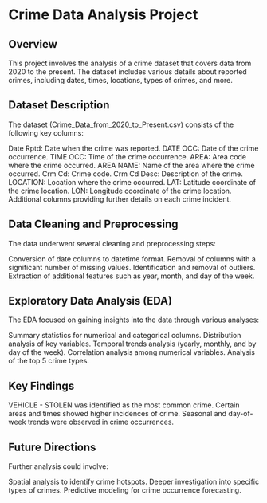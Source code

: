 
# Crime Data Analysis Project

## Overview
This project involves the analysis of a crime dataset that covers data from 2020 to the present. The dataset includes various details about reported crimes, including dates, times, locations, types of crimes, and more.

## Dataset Description
The dataset (Crime_Data_from_2020_to_Present.csv) consists of the following key columns:

Date Rptd: Date when the crime was reported.
DATE OCC: Date of the crime occurrence.
TIME OCC: Time of the crime occurrence.
AREA: Area code where the crime occurred.
AREA NAME: Name of the area where the crime occurred.
Crm Cd: Crime code.
Crm Cd Desc: Description of the crime.
LOCATION: Location where the crime occurred.
LAT: Latitude coordinate of the crime location.
LON: Longitude coordinate of the crime location.
Additional columns providing further details on each crime incident.


## Data Cleaning and Preprocessing
The data underwent several cleaning and preprocessing steps:

Conversion of date columns to datetime format.
Removal of columns with a significant number of missing values.
Identification and removal of outliers.
Extraction of additional features such as year, month, and day of the week.


## Exploratory Data Analysis (EDA)
The EDA focused on gaining insights into the data through various analyses:

Summary statistics for numerical and categorical columns.
Distribution analysis of key variables.
Temporal trends analysis (yearly, monthly, and by day of the week).
Correlation analysis among numerical variables.
Analysis of the top 5 crime types.

## Key Findings
VEHICLE - STOLEN was identified as the most common crime.
Certain areas and times showed higher incidences of crime.
Seasonal and day-of-week trends were observed in crime occurrences.


## Future Directions
Further analysis could involve:

Spatial analysis to identify crime hotspots.
Deeper investigation into specific types of crimes.
Predictive modeling for crime occurrence forecasting.
